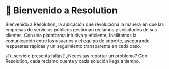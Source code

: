 # 🌟 **Bienvenido a Resolution**

Bienvenido a Resolution, la aplicación que revoluciona la manera en que las empresas de servicios públicos gestionan reclamos y solicitudes de sus clientes. Con una plataforma intuitiva y eficiente, facilitamos la comunicación entre los usuarios y el equipo de soporte, asegurando respuestas rápidas y un seguimiento transparente en cada caso.

¿Tu servicio presenta fallas? ¿Necesitas reportar un problema? Con Resolution, cada reclamo cuenta y cada solución llega a tiempo.
